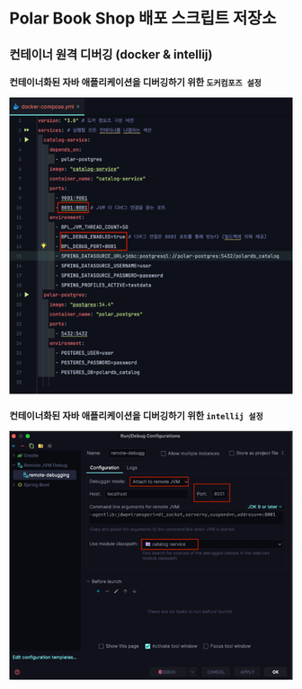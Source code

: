 # Polar Book Shop 배포 스크립트 저장소

## 컨테이너 원격 디버깅 (docker & intellij)
### 컨테이너화된 자바 애플리케이션을 디버깅하기 위한 `도커컴포즈 설정`
![img_1.png](img_1.png)

### 컨테이너화된 자바 애플리케이션을 디버깅하기 위한 `intellij 설정`
![img_2.png](img_2.png)
